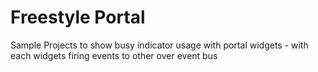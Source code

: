 # Freestyle Portal 

Sample Projects to show busy indicator usage with portal widgets - with each widgets firing events to other over event bus
